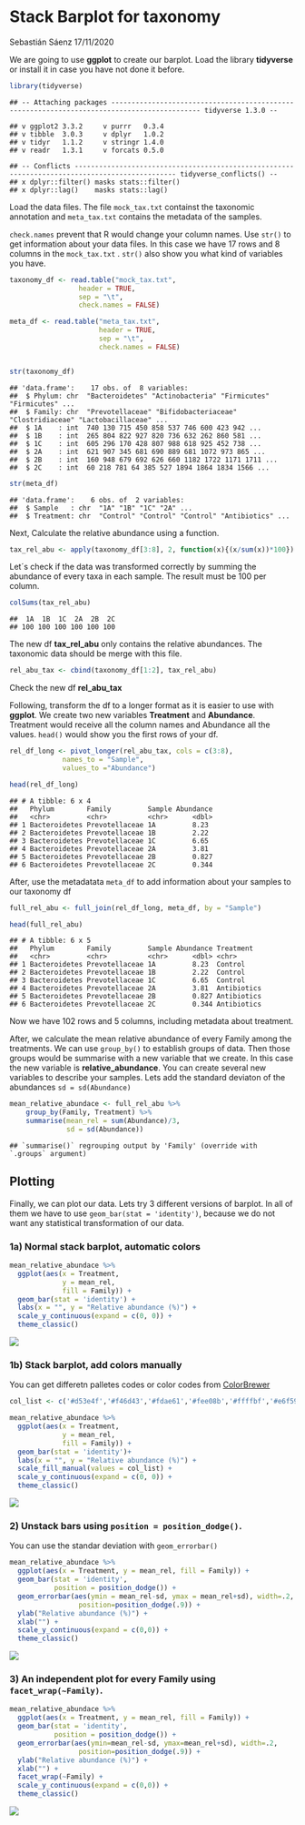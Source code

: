 Stack Barplot for taxonomy
================
Sebastián Sáenz
17/11/2020

We are going to use **ggplot** to create our barplot. Load the library
**tidyverse** or install it in case you have not done it before.

``` r
library(tidyverse)
```

    ## -- Attaching packages -------------------------------------------------------------------------------------------- tidyverse 1.3.0 --

    ## v ggplot2 3.3.2     v purrr   0.3.4
    ## v tibble  3.0.3     v dplyr   1.0.2
    ## v tidyr   1.1.2     v stringr 1.4.0
    ## v readr   1.3.1     v forcats 0.5.0

    ## -- Conflicts ----------------------------------------------------------------------------------------------- tidyverse_conflicts() --
    ## x dplyr::filter() masks stats::filter()
    ## x dplyr::lag()    masks stats::lag()

Load the data files. The file `mock_tax.txt` containst the taxonomic
annotation and `meta_tax.txt` contains the metadata of the samples.

`check.names` prevent that R would change your column names. Use `str()`
to get information about your data files. In this case we have 17 rows
and 8 columns in the `mock_tax.txt` . `str()` also show you what kind of
variables you have.

``` r
taxonomy_df <- read.table("mock_tax.txt",
                 header = TRUE,
                 sep = "\t",
                 check.names = FALSE)

meta_df <- read.table("meta_tax.txt",
                      header = TRUE,
                      sep = "\t",
                      check.names = FALSE)


str(taxonomy_df)
```

    ## 'data.frame':    17 obs. of  8 variables:
    ##  $ Phylum: chr  "Bacteroidetes" "Actinobacteria" "Firmicutes" "Firmicutes" ...
    ##  $ Family: chr  "Prevotellaceae" "Bifidobacteriaceae" "Clostridiaceae" "Lactobacillaceae" ...
    ##  $ 1A    : int  740 130 715 450 858 537 746 600 423 942 ...
    ##  $ 1B    : int  265 804 822 927 820 736 632 262 860 581 ...
    ##  $ 1C    : int  605 296 170 428 807 988 618 925 452 738 ...
    ##  $ 2A    : int  621 907 345 681 690 889 681 1072 973 865 ...
    ##  $ 2B    : int  160 948 679 692 626 660 1182 1722 1171 1711 ...
    ##  $ 2C    : int  60 218 781 64 385 527 1894 1864 1834 1566 ...

``` r
str(meta_df)
```

    ## 'data.frame':    6 obs. of  2 variables:
    ##  $ Sample   : chr  "1A" "1B" "1C" "2A" ...
    ##  $ Treatment: chr  "Control" "Control" "Control" "Antibiotics" ...

Next, Calculate the relative abundance using a function.

``` r
tax_rel_abu <- apply(taxonomy_df[3:8], 2, function(x){(x/sum(x))*100})
```

Let´s check if the data was transformed correctly by summing the
abundance of every taxa in each sample. The result must be 100 per
column.

``` r
colSums(tax_rel_abu)
```

    ##  1A  1B  1C  2A  2B  2C 
    ## 100 100 100 100 100 100

The new df **tax\_rel\_abu** only contains the relative abundances. The
taxonomic data should be merge with this file.

``` r
rel_abu_tax <- cbind(taxonomy_df[1:2], tax_rel_abu)
```

Check the new df **rel\_abu\_tax**

Following, transform the df to a longer format as it is easier to use
with **ggplot**. We create two new variables **Treatment** and
**Abundance**. Treatment would receive all the column names and
Abundance all the values. `head()` would show you the first rows of your
df.

``` r
rel_df_long <- pivot_longer(rel_abu_tax, cols = c(3:8),
             names_to = "Sample",
             values_to ="Abundance")

head(rel_df_long)
```

    ## # A tibble: 6 x 4
    ##   Phylum        Family         Sample Abundance
    ##   <chr>         <chr>          <chr>      <dbl>
    ## 1 Bacteroidetes Prevotellaceae 1A         8.23 
    ## 2 Bacteroidetes Prevotellaceae 1B         2.22 
    ## 3 Bacteroidetes Prevotellaceae 1C         6.65 
    ## 4 Bacteroidetes Prevotellaceae 2A         3.81 
    ## 5 Bacteroidetes Prevotellaceae 2B         0.827
    ## 6 Bacteroidetes Prevotellaceae 2C         0.344

After, use the metadatata `meta_df` to add information about your
samples to our taxonomy df

``` r
full_rel_abu <- full_join(rel_df_long, meta_df, by = "Sample")

head(full_rel_abu)
```

    ## # A tibble: 6 x 5
    ##   Phylum        Family         Sample Abundance Treatment  
    ##   <chr>         <chr>          <chr>      <dbl> <chr>      
    ## 1 Bacteroidetes Prevotellaceae 1A         8.23  Control    
    ## 2 Bacteroidetes Prevotellaceae 1B         2.22  Control    
    ## 3 Bacteroidetes Prevotellaceae 1C         6.65  Control    
    ## 4 Bacteroidetes Prevotellaceae 2A         3.81  Antibiotics
    ## 5 Bacteroidetes Prevotellaceae 2B         0.827 Antibiotics
    ## 6 Bacteroidetes Prevotellaceae 2C         0.344 Antibiotics

Now we have 102 rows and 5 columns, including metadata about treatment.

After, we calculate the mean relative abundance of every Family among
the treatments. We can use `group_by()` to establish groups of data.
Then those groups would be summarise with a new variable that we create.
In this case the new variable is **relative\_abundance**. You can create
several new variables to describe your samples. Lets add the standard
deviaton of the abundances `sd = sd(Abundance)`

``` r
mean_relative_abundace <- full_rel_abu %>%
    group_by(Family, Treatment) %>%
    summarise(mean_rel = sum(Abundance)/3,
              sd = sd(Abundance))
```

    ## `summarise()` regrouping output by 'Family' (override with `.groups` argument)

## Plotting

Finally, we can plot our data. Lets try 3 different versions of barplot.
In all of them we have to use `geom_bar(stat = 'identity')`, because we
do not want any statistical transformation of our data.

### 1a) Normal stack barplot, automatic colors

``` r
mean_relative_abundace %>%
  ggplot(aes(x = Treatment, 
             y = mean_rel, 
             fill = Family)) +
  geom_bar(stat = 'identity') +
  labs(x = "", y = "Relative abundance (%)") +
  scale_y_continuous(expand = c(0, 0)) +
  theme_classic()
```

![](Boxplot_taxonomy_files/figure-gfm/Normal%20plot-1.png)<!-- -->

### 1b) Stack barplot, add colors manually

You can get differetn palletes codes or color codes from
[ColorBrewer](https://colorbrewer2.org/#type=sequential&scheme=BuGn&n=3)

``` r
col_list <- c('#d53e4f','#f46d43','#fdae61','#fee08b','#ffffbf','#e6f598','#abdda4','#66c2a5','#3288bd')

mean_relative_abundace %>%
  ggplot(aes(x = Treatment, 
             y = mean_rel, 
             fill = Family)) +
  geom_bar(stat = 'identity')+
  labs(x = "", y = "Relative abundance (%)") +
  scale_fill_manual(values = col_list) +
  scale_y_continuous(expand = c(0, 0)) +
  theme_classic()
```

![](Boxplot_taxonomy_files/figure-gfm/unnamed-chunk-7-1.png)<!-- -->

### 2\) Unstack bars using `position = position_dodge()`.

You can use the standar deviation with `geom_errorbar()`

``` r
mean_relative_abundace %>%
  ggplot(aes(x = Treatment, y = mean_rel, fill = Family)) +
  geom_bar(stat = 'identity',
           position = position_dodge()) +
  geom_errorbar(aes(ymin = mean_rel-sd, ymax = mean_rel+sd), width=.2,
                 position=position_dodge(.9)) +
  ylab("Relative abundance (%)") +
  xlab("") +
  scale_y_continuous(expand = c(0,0)) +
  theme_classic()
```

![](Boxplot_taxonomy_files/figure-gfm/Unstack%20bars-1.png)<!-- -->

### 3\) An independent plot for every Family using `facet_wrap(~Family)`.

``` r
mean_relative_abundace %>%
  ggplot(aes(x = Treatment, y = mean_rel, fill = Family)) +
  geom_bar(stat = 'identity',
           position = position_dodge()) +
  geom_errorbar(aes(ymin=mean_rel-sd, ymax=mean_rel+sd), width=.2,
                 position=position_dodge(.9)) +
  ylab("Relative abundance (%)") +
  xlab("") +
  facet_wrap(~Family) +
  scale_y_continuous(expand = c(0,0)) +
  theme_classic()
```

![](Boxplot_taxonomy_files/figure-gfm/facet%20plot-1.png)<!-- -->
